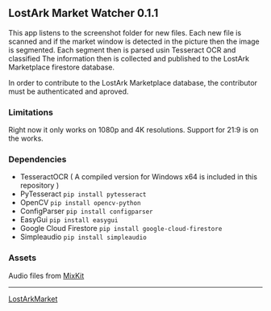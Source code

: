 ## LostArk Market Watcher 0.1.1
This app listens to the screenshot folder for new files.
Each new file is scanned and if the market window is detected in the picture then the image is segmented.
Each segment then is parsed usin Tesseract OCR and classified
The information then is collected and published to the LostArk Marketplace firestore database.

In order to contribute to the LostArk Marketplace database, the contributor must be authenticated and aproved. 

### Limitations
Right now it only works on 1080p and 4K resolutions. 
Support for 21:9 is on the works.

### Dependencies
- TesseractOCR ( A compiled version for Windows x64 is included in this repository )
- PyTesseract `pip install pytesseract`
- OpenCV `pip install opencv-python`
- ConfigParser `pip install configparser`
- EasyGui `pip install easygui`
- Google Cloud Firestore `pip install google-cloud-firestore`
- Simpleaudio `pip install simpleaudio`

### Assets
Audio files from [MixKit](https://mixkit.co/)

---
[LostArkMarket](https://lostarkmarket-79ddf.web.app/)